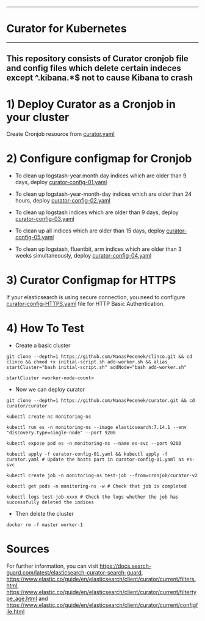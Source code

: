 ------------------------
# Curator for Kubernetes
------------------------

## This repository consists of Curator cronjob file and config files which delete certain indeces except ^\.kibana.*$ not to cause Kibana to crash

# 1) Deploy Curator as a Cronjob in your cluster

Create Cronjob resource from [curator.yaml](https://github.com/ManasPecenek/curator/blob/main/curator/curator.yaml)

# 2) Configure configmap for Cronjob


* To clean up logstash-year.month.day indices which are older than 9 days, deploy  [curator-config-01.yaml](https://github.com/ManasPecenek/curator/blob/main/curator/curator-config-01.yaml)

* To clean up logstash-year-month-day indices which are older than 24 hours, deploy   [curator-config-02.yaml](https://github.com/ManasPecenek/curator/blob/main/curator/curator-config-02.yaml)

* To clean up logstash indices which are older than 9 days, deploy [curator-config-03.yaml](https://github.com/ManasPecenek/curator/blob/main/curator/curator-config-03.yaml)

* To clean up all indices which are older than 15 days, deploy [curator-config-05.yaml](https://github.com/ManasPecenek/curator/blob/main/curator/curator-config-05.yaml)

* To clean up logstash, fluentbit, arm indices which are older than 3 weeks simultaneously, deploy [curator-config-04.yaml](https://github.com/ManasPecenek/curator/blob/main/curator/curator-config-04.yaml)


# 3) Curator Configmap for HTTPS

If your elasticsearch is using secure connection, you need to configure [curator-config-HTTPS.yaml](https://github.com/ManasPecenek/curator/blob/main/curator/curator-config-HTTPS.yaml) file for HTTP Basic Authentication.

# 4) How To Test

* Create a basic cluster

````
git clone --depth=1 https://github.com/ManasPecenek/clinco.git && cd clinco && chmod +x initial-script.sh add-worker.sh && alias startCluster="bash initial-script.sh" addNode="bash add-worker.sh"

startCluster <worker-node-count>
````

* Now we can deploy curator

````
git clone --depth=1 https://github.com/ManasPecenek/curator.git && cd curator/curator

kubectl create ns monitoring-ns

kubectl run es -n monitoring-ns --image elasticsearch:7.14.1 --env "discovery.type=single-node" --port 9200

kubectl expose pod es -n monitoring-ns --name es-svc --port 9200

kubectl apply -f curator-config-01.yaml && kubectl apply -f curator.yaml # Update the hosts part in curator-config-01.yaml as es-svc

kubectl create job -n monitoring-ns test-job --from=cronjob/curator-v2

kubectl get pods -n monitoring-ns -w # Check that job is completed

kubectl logs test-job-xxxx # Check the logs whether the job has successfully deleted the indices
````

* Then delete the cluster

`docker rm -f master worker-1`


# Sources

For further information, you can visit https://docs.search-guard.com/latest/elasticsearch-curator-search-guard, https://www.elastic.co/guide/en/elasticsearch/client/curator/current/filters.html, https://www.elastic.co/guide/en/elasticsearch/client/curator/current/filtertype_age.html and https://www.elastic.co/guide/en/elasticsearch/client/curator/current/configfile.html
